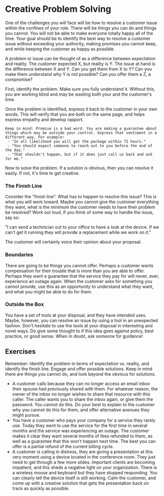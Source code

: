 # Creative Problem Solving
One of the challenges you will face will be how to resolve a customer issue within the confines of your role. There will be things you can do and things you cannot. You will not be able to make everyone totally happy all of the time. Your goal should be to identify the best way to resolve a customer issue without exceeding your authority, making promises you cannot keep, and while keeping the customer as happy as possible. 

A problem or issue can be thought of as a difference between expectation and reality. The customer expected X, but reality is Y. The issue at hand is the difference between X and Y. Can you get them from X to Y? Can you make them understand why Y is not possible? Can you offer them a Z, a compromise?

First, identify the problem. Make sure you fully understand it. Without this, you are working blind and may be wasting both your and the customer's time. 

Once the problem is identified, express it back to the customer in your own words. This will verify that you are both on the same page, and helps express empathy and develop rapport.

```
Keep in mind: Promise is a bad word. You are making a guarantee about things which may be outside your control. Express that sentiment in a different way. For example:
 - "In all likelihood you will get the package within 72 hours."
 - "You should expect someone to reach out to you before the end of the day."
 - "That shouldn't happen, but if it does just call us back and ask for me."
```
Now to solve the problem. If a solution is obvious, then you can resolve it easily. If not, it's time to get creative.

### The Finish Line
Consider the "finish line". What has to happen to resolve this issue? This is what you will work toward. Maybe you cannot give the customer everything they want, what is the minimum the customer needs to have their problem be resolved? Work out loud, if you think of some way to handle the issue, say so: 

"I can send a technician out to your office to have a look at the device. If we can't get it running they will provide a replacement while we work on it."

The customer will certainly voice their opinion about your proposal.

### Boundaries
There are going to be things you cannot offer. Perhaps a customer wants compensation for their trouble that is more than you are able to offer. Perhaps they want a guarantee that the service they pay for will never, ever, experience an outage again. When the customer asks for something you cannot provide, use this as an opportunity to understand what they want, and what you might be able to do for them. 


### Outside the Box
You have a set of tools at your disposal, and they have intended uses. Maybe, however, you can resolve an issue by using a tool in an unexpected fashion. Don't hesitate to use the tools at your disposal in interesting and novel ways. Do give some thought to if this idea goes against policy, best practice, or good sense. When in doubt, ask someone for guidance!




## Exercises
Remember: Identify the problem in terms of expectation vs. reality, and identify the finish line. Engage and offer possible solutions. Keep in mind there are things you cannot do, and look beyond the obvious for solutions.

 - A customer calls because they can no longer access an email inbox their spouse had previously shared with them. For whatever reason, the owner of the inbox no longer wishes to share that resource with this caller. The caller wants you to share the inbox again, or give them the password. You cannot do this. Do your best to explain to the customer why you cannot do this for them, and offer alternative avenues they might pursue. 
 - You have a customer who pays your company for a service they rarely use. Today they went to use the service for the first time in several months and the service was experiencing an outage. The customer makes it clear they want several months of fees refunded to them, as well as a guarantee that this won't happen next time. The best you can offer is a partial refund of the current billing cycle.
 - A customer is calling in distress, they are giving a presentation at this very moment using a device located in the conference room. They just need to get through a few more slides. Important clients are becoming impatient, and this sheds a negative light on your organization. There is a wireless mouse and keyboard but they have stopped responding. You can clearly tell the device itself is still working. Calm the customer, and come up with a creative solution that gets the presentation back on track as quickly as possible.